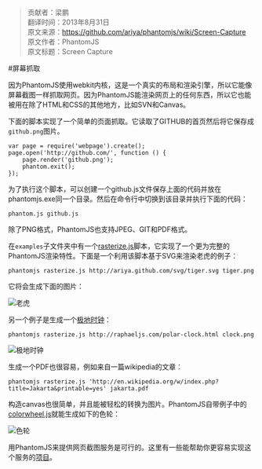 > 贡献者：梁鹏  
> 翻译时间：2013年8月31日  
> 原文来源：https://github.com/ariya/phantomjs/wiki/Screen-Capture  
> 原文作者：PhantomJS  
> 原文标题：Screen Capture  

#屏幕抓取

因为PhantomJS使用webkit内核，这是一个真实的布局和渲染引擎，所以它能像屏幕截图一样抓取网页。因为PhantomJS能渲染网页上的任何东西，所以它也能被用在除了HTML和CSS的其他地方，比如SVN和Canvas。

下面的脚本实现了一个简单的页面抓取。它读取了GITHUB的首页然后将它保存成`github.png`图片。

```
var page = require('webpage').create();
page.open('http://github.com/', function () {
    page.render('github.png');
    phantom.exit();
});
```

为了执行这个脚本，可以创建一个github.js文件保存上面的代码并放在phantomjs.exe同一个目录。然后在命令行中切换到该目录并执行下面的代码：

```
phantom.js github.js
```

除了PNG格式，PhantomJS也支持JPEG、GIT和PDF格式。

在`examples`子文件夹中有一个[rasterize.js](https://github.com/ariya/phantomjs/blob/master/examples/rasterize.js)脚本，它实现了一个更为完整的PhantomJS渲染特性。下面是一个利用该脚本基于SVG来渲染老虎的例子：

```
phantomjs rasterize.js http://ariya.github.com/svg/tiger.svg tiger.png
```

它将会生成下面的图片：

![老虎](https://github-camo.global.ssl.fastly.net/388d125df20fdb6cde57a23587b296151b4ac4d7/687474703a2f2f6c68362e67677068742e636f6d2f5f4f696a6866315a50762d342f545236694d384a304b72492f41414141414141414279342f52435a3845673536374c4d2f733430302f74696765722e706e67)

另一个例子是生成一个[极地时钟](http://raphaeljs.com/polar-clock.html)：

```
phantomjs rasterize.js http://raphaeljs.com/polar-clock.html clock.png
```

![极地时钟](https://lh5.googleusercontent.com/_Oijhf1ZPv-4/TUuUx1o-tuI/AAAAAAAAB00/Ba-Gxl5Zp6Q/s288/polar-clock.png)

生成一个PDF也很容易，例如来自一篇wikipedia的文章：

```
phantomjs rasterize.js 'http://en.wikipedia.org/w/index.php?title=Jakarta&printable=yes' jakarta.pdf
```

构造canvas也很简单，并且能被轻松的转换为图片。PhantomJS自带例子中的[colorwheel.js](https://github.com/ariya/phantomjs/blob/master/examples/colorwheel.js)就能生成如下的色轮：

![色轮](https://lh3.googleusercontent.com/-xSIzxPtJULw/TVzeP4NPMDI/AAAAAAAAB10/k-c8jB6I5Cg/s288/colorwheel.png)

用PhantomJS来提供网页截图服务是可行的。这里有一些能帮助你更容易实现这个服务的[项目](https://github.com/ariya/phantomjs/wiki/Related-Projects)。
